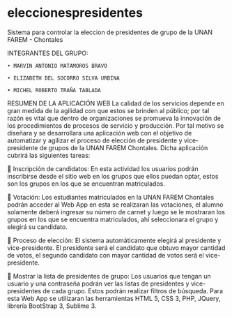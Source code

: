 eleccionespresidentes
=====================

Sistema para controlar la eleccion de presidentes de grupo de la UNAN FAREM - Chontales

INTEGRANTES DEL GRUPO:
 	
 	• MARVIN ANTONIO MATAMOROS BRAVO
 	
 	• ELIZABETH DEL SOCORRO SILVA URBINA
 	
 	• MICHEL ROBERTO TRAÑA TABLADA
RESUMEN DE LA APLICACIÓN WEB
La calidad de los servicios depende en gran medida de la agilidad con que estos se brinden al público; por tal razón es vital que dentro de organizaciones se promueva la innovación de los procedimientos de procesos de servicio y producción.
Por tal motivo se diseñara y se desarrollara una aplicación web con el objetivo de automatizar y agilizar el proceso de elección de presidente y vice-presidente de grupos de la UNAN FAREM Chontales.
Dicha aplicación cubrirá las siguientes tareas:

	Inscripción de candidatos: En esta actividad los usuarios podrán inscribirse desde el sitio web en los grupos que ellos puedan optar, estos son los grupos en los que se encuentran matriculados.

	Votación: Los estudiantes matriculados en la UNAN FAREM Chontales podrán acceder al Web App en esta se realizaran las votaciones, el alumno solamente deberá ingresar su número de carnet y luego se le mostraran los grupos en los que se encuentra matriculados, ahí seleccionara el grupo y elegirá su candidato.

	Proceso de elección: El sistema automáticamente elegirá al presidente y vice-presidente. El presidente será el candidato que obtuvo mayor cantidad de votos, el segundo candidato con mayor cantidad de votos será el vice-presidente.

	Mostrar la lista de presidentes de grupo: Los usuarios que tengan un usuario y una contraseña podrán ver las listas de presidentes y vice-presidentes de cada grupo. Estos podrán realizar filtros de búsqueda.
Para esta Web App se utilizaran las herramientas HTML 5, CSS 3, PHP, JQuery, librería BootStrap 3, Sublime 3.


